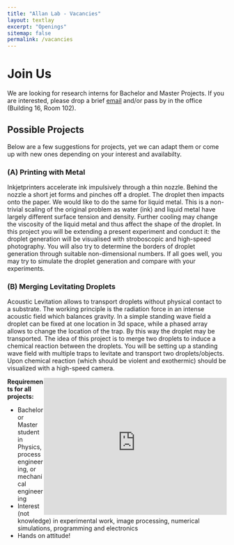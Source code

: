 ```yaml
---
title: "Allan Lab - Vacancies"
layout: textlay
excerpt: "Openings"
sitemap: false
permalink: /vacancies
---
```


# Join Us

We are looking for research interns for Bachelor and Master Projects. If you are interested, please drop a brief [email](mailto:claus-dieter.ohl@ovgu.de) and/or pass by in the office (Building 16, Room 102). 

## Possible Projects
Below are a few suggestions for projects, yet we can adapt them or come up with new ones depending on your interest and availabilty.

### (A) Printing with Metal

Inkjetprinters accelerate ink impulsively through a thin nozzle. Behind the nozzle a short jet forms and pinches off a droplet. The droplet then impacts onto the paper. We would like to do the same for liquid metal. This is a non-trivial scaling of the original problem as water (ink) and liquid metal have largely different surface tension and density. Further cooling may change the viscosity of the liquid metal and thus affect the shape of the droplet. In this project you will be extending a present experiment and conduct it: the droplet generation will be visualised with stroboscopic and high-speed photography. You will also try to determine the borders of droplet generation through suitable non-dimensional numbers. If all goes well, you may try to simulate the droplet generation and compare with your experiments.

### (B) Merging Levitating Droplets

Acoustic Levitation allows to transport droplets without physical contact to a substrate. The working principle is the radiation force in an intense acoustic field which balances gravity. In a simple standing wave field a droplet can be fixed at one location in 3d space, while a phased array allows to change the location of the trap. By this way the droplet may be transported. The idea of this project is to merge two droplets to induce a chemical reaction between the droplets. You will be setting up a standing wave field with multiple traps to levitate and transport two droplets/objects. Upon chemical reaction (which should be violent and exothermic) should be visualized with a high-speed camera.

<iframe width="420" height="315" src="http://www.youtube.com/embed/dhYFgDCsYMg" frameborder="0" allowfullscreen style="float:right"></iframe>

<strong>Requirements for all projects:</strong>

* Bachelor or Master student in Physics, process engineering, or mechanical engineering
* Interest (not knowledge) in experimental work, image processing, numerical simulations, programming and electronics
* Hands on attitude!




<!--
<figure>
<img src="{{ site.url }}{{ site.baseurl }}/images/picpic/Gallery/DSC_0696.jpg" width="95%">
</figure>
-->